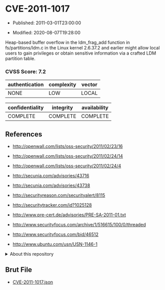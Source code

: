 # CVE-2011-1017

- Published: 2011-03-01T23:00:00

- Modified: 2020-08-07T19:28:00

Heap-based buffer overflow in the ldm_frag_add function in fs/partitions/ldm.c in the Linux kernel 2.6.37.2 and earlier might allow local users to gain privileges or obtain sensitive information via a crafted LDM partition table.

### CVSS Score: **7.2**

| authentication | complexity | vector |
| --- | --- | --- |
| NONE | LOW | LOCAL |

| confidentiality | integrity | availability |
| --- | --- | --- |
| COMPLETE | COMPLETE | COMPLETE |

## References

* http://openwall.com/lists/oss-security/2011/02/23/16

* http://openwall.com/lists/oss-security/2011/02/24/14

* http://openwall.com/lists/oss-security/2011/02/24/4

* http://secunia.com/advisories/43716

* http://secunia.com/advisories/43738

* http://securityreason.com/securityalert/8115

* http://securitytracker.com/id?1025128

* http://www.pre-cert.de/advisories/PRE-SA-2011-01.txt

* http://www.securityfocus.com/archive/1/516615/100/0/threaded

* http://www.securityfocus.com/bid/46512

* http://www.ubuntu.com/usn/USN-1146-1

<details>
<summary>About this repository</summary> 

  This repository is part of the project [Live Hack CVE](https://github.com/Live-Hack-CVE). Main website can be found [www.live-hack.org](https://www.live-hack.org) 
  
  Made by [Sn0wAlice](https://github.com/Sn0wAlice) for the people that care about security and need to have a feed of the latest CVEs. Hope you enjoy it, don't forget to star the repo and follow me on [Twitter](https://twitter.com/Sn0wAlice) and [Github](https://github.com/Sn0wAlice). And that is my [personnal website](https://www.alice-snow.me/)

  - [Home Page](https://github.com/Live-Hack-CVE)
  - [Framework](https://github.com/Live-Hack-CVE/cve-framework)
  - [CVE database](https://github.com/Live-Hack-CVE/full_database)
  - [Changelog](https://github.com/Live-Hack-CVE/Changelog)
</details>

## Brut File

* [CVE-2011-1017.json](https://raw.githubusercontent.com/Live-Hack-CVE/full_database/main/cves/2011/CVE-2011-1017.json)

